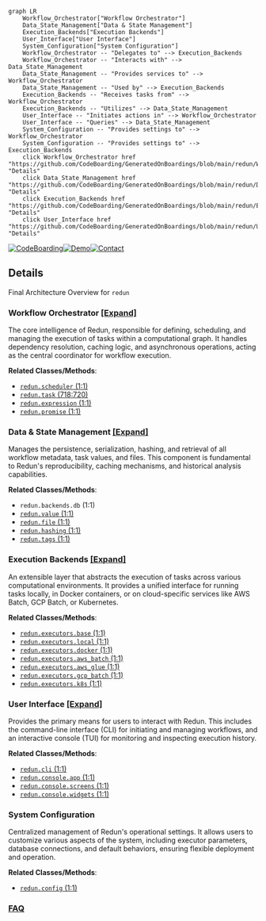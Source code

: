 ```mermaid
graph LR
    Workflow_Orchestrator["Workflow Orchestrator"]
    Data_State_Management["Data & State Management"]
    Execution_Backends["Execution Backends"]
    User_Interface["User Interface"]
    System_Configuration["System Configuration"]
    Workflow_Orchestrator -- "Delegates to" --> Execution_Backends
    Workflow_Orchestrator -- "Interacts with" --> Data_State_Management
    Data_State_Management -- "Provides services to" --> Workflow_Orchestrator
    Data_State_Management -- "Used by" --> Execution_Backends
    Execution_Backends -- "Receives tasks from" --> Workflow_Orchestrator
    Execution_Backends -- "Utilizes" --> Data_State_Management
    User_Interface -- "Initiates actions in" --> Workflow_Orchestrator
    User_Interface -- "Queries" --> Data_State_Management
    System_Configuration -- "Provides settings to" --> Workflow_Orchestrator
    System_Configuration -- "Provides settings to" --> Execution_Backends
    click Workflow_Orchestrator href "https://github.com/CodeBoarding/GeneratedOnBoardings/blob/main/redun/Workflow_Orchestrator.md" "Details"
    click Data_State_Management href "https://github.com/CodeBoarding/GeneratedOnBoardings/blob/main/redun/Data_State_Management.md" "Details"
    click Execution_Backends href "https://github.com/CodeBoarding/GeneratedOnBoardings/blob/main/redun/Execution_Backends.md" "Details"
    click User_Interface href "https://github.com/CodeBoarding/GeneratedOnBoardings/blob/main/redun/User_Interface.md" "Details"
```

[![CodeBoarding](https://img.shields.io/badge/Generated%20by-CodeBoarding-9cf?style=flat-square)](https://github.com/CodeBoarding/GeneratedOnBoardings)[![Demo](https://img.shields.io/badge/Try%20our-Demo-blue?style=flat-square)](https://www.codeboarding.org/demo)[![Contact](https://img.shields.io/badge/Contact%20us%20-%20contact@codeboarding.org-lightgrey?style=flat-square)](mailto:contact@codeboarding.org)

## Details

Final Architecture Overview for `redun`

### Workflow Orchestrator [[Expand]](./Workflow_Orchestrator.md)
The core intelligence of Redun, responsible for defining, scheduling, and managing the execution of tasks within a computational graph. It handles dependency resolution, caching logic, and asynchronous operations, acting as the central coordinator for workflow execution.


**Related Classes/Methods**:

- <a href="https://github.com/insitro/redun/redun/scheduler.py#L1-L1" target="_blank" rel="noopener noreferrer">`redun.scheduler` (1:1)</a>
- <a href="https://github.com/insitro/redun/redun/task.py#L718-L720" target="_blank" rel="noopener noreferrer">`redun.task` (718:720)</a>
- <a href="https://github.com/insitro/redun/redun/expression.py#L1-L1" target="_blank" rel="noopener noreferrer">`redun.expression` (1:1)</a>
- <a href="https://github.com/insitro/redun/redun/promise.py#L1-L1" target="_blank" rel="noopener noreferrer">`redun.promise` (1:1)</a>


### Data & State Management [[Expand]](./Data_State_Management.md)
Manages the persistence, serialization, hashing, and retrieval of all workflow metadata, task values, and files. This component is fundamental to Redun's reproducibility, caching mechanisms, and historical analysis capabilities.


**Related Classes/Methods**:

- `redun.backends.db` (1:1)
- <a href="https://github.com/insitro/redun/redun/value.py#L1-L1" target="_blank" rel="noopener noreferrer">`redun.value` (1:1)</a>
- <a href="https://github.com/insitro/redun/redun/file.py#L1-L1" target="_blank" rel="noopener noreferrer">`redun.file` (1:1)</a>
- <a href="https://github.com/insitro/redun/redun/hashing.py#L1-L1" target="_blank" rel="noopener noreferrer">`redun.hashing` (1:1)</a>
- <a href="https://github.com/insitro/redun/redun/tags.py#L1-L1" target="_blank" rel="noopener noreferrer">`redun.tags` (1:1)</a>


### Execution Backends [[Expand]](./Execution_Backends.md)
An extensible layer that abstracts the execution of tasks across various computational environments. It provides a unified interface for running tasks locally, in Docker containers, or on cloud-specific services like AWS Batch, GCP Batch, or Kubernetes.


**Related Classes/Methods**:

- <a href="https://github.com/insitro/redun/redun/executors/base.py#L1-L1" target="_blank" rel="noopener noreferrer">`redun.executors.base` (1:1)</a>
- <a href="https://github.com/insitro/redun/redun/executors/local.py#L1-L1" target="_blank" rel="noopener noreferrer">`redun.executors.local` (1:1)</a>
- <a href="https://github.com/insitro/redun/redun/executors/docker.py#L1-L1" target="_blank" rel="noopener noreferrer">`redun.executors.docker` (1:1)</a>
- <a href="https://github.com/insitro/redun/redun/executors/aws_batch.py#L1-L1" target="_blank" rel="noopener noreferrer">`redun.executors.aws_batch` (1:1)</a>
- <a href="https://github.com/insitro/redun/redun/executors/aws_glue.py#L1-L1" target="_blank" rel="noopener noreferrer">`redun.executors.aws_glue` (1:1)</a>
- <a href="https://github.com/insitro/redun/redun/executors/gcp_batch.py#L1-L1" target="_blank" rel="noopener noreferrer">`redun.executors.gcp_batch` (1:1)</a>
- <a href="https://github.com/insitro/redun/redun/executors/k8s.py#L1-L1" target="_blank" rel="noopener noreferrer">`redun.executors.k8s` (1:1)</a>


### User Interface [[Expand]](./User_Interface.md)
Provides the primary means for users to interact with Redun. This includes the command-line interface (CLI) for initiating and managing workflows, and an interactive console (TUI) for monitoring and inspecting execution history.


**Related Classes/Methods**:

- <a href="https://github.com/insitro/redun/redun/cli.py#L1-L1" target="_blank" rel="noopener noreferrer">`redun.cli` (1:1)</a>
- <a href="https://github.com/insitro/redun/redun/console/app.py#L1-L1" target="_blank" rel="noopener noreferrer">`redun.console.app` (1:1)</a>
- <a href="https://github.com/insitro/redun/redun/console/screens.py#L1-L1" target="_blank" rel="noopener noreferrer">`redun.console.screens` (1:1)</a>
- <a href="https://github.com/insitro/redun/redun/console/widgets.py#L1-L1" target="_blank" rel="noopener noreferrer">`redun.console.widgets` (1:1)</a>


### System Configuration
Centralized management of Redun's operational settings. It allows users to customize various aspects of the system, including executor parameters, database connections, and default behaviors, ensuring flexible deployment and operation.


**Related Classes/Methods**:

- <a href="https://github.com/insitro/redun/redun/config.py#L1-L1" target="_blank" rel="noopener noreferrer">`redun.config` (1:1)</a>




### [FAQ](https://github.com/CodeBoarding/GeneratedOnBoardings/tree/main?tab=readme-ov-file#faq)